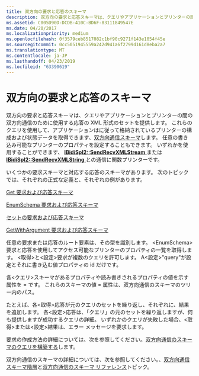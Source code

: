 ```yaml
---
title: 双方向の要求と応答のスキーマ
description: 双方向の要求と応答スキーマは、クエリやアプリケーションとプリンターの間の双方向通信のために使用する応答の XML 形式のセットを提供します。
ms.assetid: C005D90D-DCDB-410C-BD6F-83111849547E
ms.date: 04/20/2017
ms.localizationpriority: medium
ms.openlocfilehash: 0f3579ceb8517082c1bf90c9271f143e1054f45e
ms.sourcegitcommit: 0cc5051945559a242d941a6f2799d161d8eba2a7
ms.translationtype: MT
ms.contentlocale: ja-JP
ms.lasthandoff: 04/23/2019
ms.locfileid: "63390619"
---
```

# <a name="bidirectional-request-and-response-schemas"></a>双方向の要求と応答のスキーマ


双方向の要求と応答スキーマは、クエリやアプリケーションとプリンターの間の双方向通信のために使用する応答の XML 形式のセットを提供します。 これらのクエリを使用して、アプリケーションはに従って格納されているプリンターの構成および状態データを取得できます、[双方向通信スキーマ](bidirectional-communication-schema.md)します。 任意の書き込み可能なプリンターのプロパティを設定することもできます。 いずれかを使用することができます、 [ **IBidiSpl2::SendRecvXMLStream** ](https://msdn.microsoft.com/library/windows/hardware/dd144983)または[ **IBidiSpl2::SendRecvXMLString** ](https://msdn.microsoft.com/library/windows/hardware/dd144984)との通信に関数プリンターです。

いくつかの要求スキーマと対応する応答のスキーマがあります。 次のトピックでは、それぞれの正式な定義と、それぞれの例があります。

[Get 要求および応答スキーマ](get-request-and-response-schemas.md)

[EnumSchema 要求および応答スキーマ](enumschema-request-and-response-schemas.md)

[セットの要求および応答スキーマ](set-request-and-response-schemas.md)

[GetWithArgument 要求および応答スキーマ](getwithargument-request-and-response-schemas.md)

任意の要求または応答のルート要素は、その型を識別します。 &lt;EnumSchema&gt;要求と応答を使用してアクセス可能なプリンターのプロパティの一覧を取得します。 &lt;取得&gt;と&lt;設定&gt;要求が複数のクエリを許可します。 A&lt;設定&gt;"query"が設定とそれに書き込む値プロパティの id だけです。

各&lt;クエリ&gt;スキーマがあるプロパティや読み書きされるプロパティの値を示す属性を = です。 これらのスキーマの値 = 属性は、双方向通信のスキーマのツリー内のパス。

たとえば、各&lt;取得&gt;応答が元のクエリのセットを繰り返し、それぞれに、結果を追加します。 各&lt;設定&gt;応答は、「クエリ」の元のセットを繰り返しますが、何も提供しますが成功するクエリの詳細。 いずれかのクエリが失敗した場合、&lt;取得&gt;または&lt;設定&gt;結果は、エラー メッセージを要求します。

要求の作成方法の詳細については、次を参照してください。[双方向通信のスキーマのクエリを構築する](constructing-a-bidi-communication-schema-query.md)します。

双方向通信のスキーマの詳細については、次を参照してください。、[双方向通信スキーマ階層](bidirectional-communication-schema-hierarchy.md)と[双方向通信のスキーマ リファレンス](https://msdn.microsoft.com/library/windows/hardware/ff545175)トピック。

 

 




